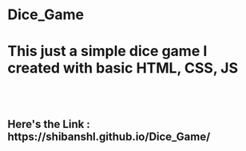 # Dice_Game

<h1>This just a simple dice game I created with basic HTML, CSS, JS</h1><br></br>

<h2>Here's the Link : <a>https://shibanshl.github.io/Dice_Game/</a></h2>
